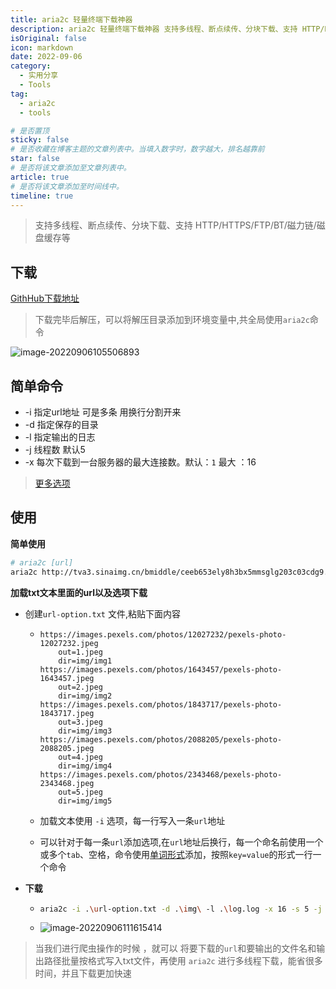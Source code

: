 ```yaml
---
title: aria2c 轻量终端下载神器
description: aria2c 轻量终端下载神器 支持多线程、断点续传、分块下载、支持 HTTP/HTTPS/FTP/BT/磁力链/磁盘缓存等
isOriginal: false
icon: markdown
date: 2022-09-06
category:
  - 实用分享
  - Tools
tag:
  - aria2c
  - tools

# 是否置顶
sticky: false
# 是否收藏在博客主题的文章列表中。当填入数字时，数字越大，排名越靠前
star: false
# 是否将该文章添加至文章列表中。
article: true
# 是否将该文章添加至时间线中。
timeline: true
---
```

<CountView></CountView>


> 支持多线程、断点续传、分块下载、支持 HTTP/HTTPS/FTP/BT/磁力链/磁盘缓存等


<!-- more -->



## 下载

[GithHub下载地址](https://github.com/aria2/aria2/releases/tag/release-1.36.0)



> 下载完毕后解压，可以将解压目录添加到环境变量中,共全局使用`aria2c`命令



![image-20220906105506893](https://public-1310720021.cos.ap-shanghai.myqcloud.com/img/typora-user-images/2022-09-06-10:55:08*image-20220906105506893*4.png)



## 简单命令

- -i  指定url地址  可是多条  用换行分割开来
- -d  指定保存的目录
- -l  指定输出的日志
- -j  线程数 默认5
- -x  每次下载到一台服务器的最大连接数。默认：`1` 最大 ：16



> [更多选项](https://aria2.github.io/manual/en/html/aria2c.html#options)

## 使用

**简单使用**

```sh
# aria2c [url]
aria2c http://tva3.sinaimg.cn/bmiddle/ceeb653ely8h3bx5mmsglg203c03cdg9.gif
```

**加载txt文本里面的url以及选项下载**

- 创建`url-option.txt` 文件,粘贴下面内容

  - ```
    https://images.pexels.com/photos/12027232/pexels-photo-12027232.jpeg 
        out=1.jpeg
        dir=img/img1
    https://images.pexels.com/photos/1643457/pexels-photo-1643457.jpeg 
        out=2.jpeg
        dir=img/img2
    https://images.pexels.com/photos/1843717/pexels-photo-1843717.jpeg 
        out=3.jpeg
        dir=img/img3
    https://images.pexels.com/photos/2088205/pexels-photo-2088205.jpeg 
        out=4.jpeg
        dir=img/img4
    https://images.pexels.com/photos/2343468/pexels-photo-2343468.jpeg 
        out=5.jpeg
        dir=img/img5
    ```

  - 加载文本使用 `-i` 选项，每一行写入一条`url`地址

  - 可以针对于每一条`url`添加选项,在`url`地址后换行，每一个命名前使用一个或多个`tab`、空格，命令使用[单词形式](https://aria2.github.io/manual/en/html/aria2c.html#id2)添加，按照`key=value`的形式一行一个命令

- **下载**

  - ```sh
    aria2c -i .\url-option.txt -d .\img\ -l .\log.log -x 16 -s 5 -j 5
    ```

  - ![image-20220906111615414](https://public-1310720021.cos.ap-shanghai.myqcloud.com/img/typora-user-images/2022-09-06-11:16:17*image-20220906111615414*8.png)

> 当我们进行爬虫操作的时候 ，就可以 将要下载的`url`和要输出的文件名和输出路径批量按格式写入txt文件，再使用 `aria2c` 进行多线程下载，能省很多时间，并且下载更加快速